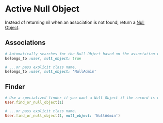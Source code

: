 Active Null Object
==================

Instead of returning nil when an association is not found, return a [Null Object](http://martinfowler.com/eaaCatalog/specialCase.html).

Associations
------------
```ruby
# Automatically searches for the Null Object based on the association name (NullUser)...
belongs_to :user, null_object: true

# ...or pass explicit class name.
belongs_to :user, null_object: 'NullAdmin'
```

Finder
------
```ruby
# Use a specialized finder if you want a Null Object if the record is not found.
User.find_or_null_object(1)

# ...or pass explicit class name.
User.find_or_null_object(1, null_object: 'NullAdmin')
```
